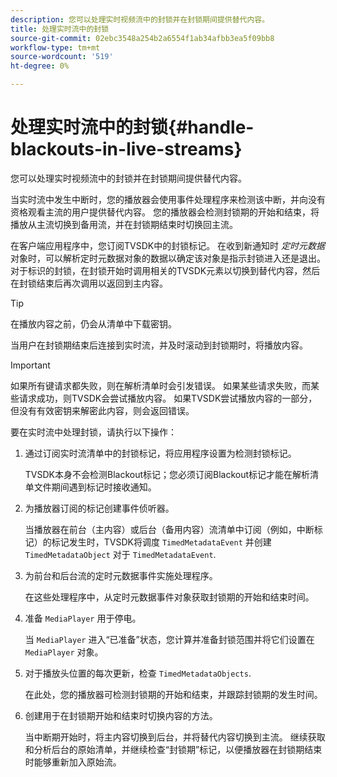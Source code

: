 ```yaml
---
description: 您可以处理实时视频流中的封锁并在封锁期间提供替代内容。
title: 处理实时流中的封锁
source-git-commit: 02ebc3548a254b2a6554f1ab34afbb3ea5f09bb8
workflow-type: tm+mt
source-wordcount: '519'
ht-degree: 0%

---
```


# 处理实时流中的封锁{#handle-blackouts-in-live-streams}

您可以处理实时视频流中的封锁并在封锁期间提供替代内容。

当实时流中发生中断时，您的播放器会使用事件处理程序来检测该中断，并向没有资格观看主流的用户提供替代内容。 您的播放器会检测封锁期的开始和结束，将播放从主流切换到备用流，并在封锁期结束时切换回主流。

在客户端应用程序中，您订阅TVSDK中的封锁标记。 在收到新通知时 *定时元数据* 对象时，可以解析定时元数据对象的数据以确定该对象是指示封锁进入还是退出。 对于标识的封锁，在封锁开始时调用相关的TVSDK元素以切换到替代内容，然后在封锁结束后再次调用以返回到主内容。

>[!TIP]
>
>在播放内容之前，仍会从清单中下载密钥。

当用户在封锁期结束后连接到实时流，并及时滚动到封锁期时，将播放内容。

>[!IMPORTANT]
>
>如果所有键请求都失败，则在解析清单时会引发错误。 如果某些请求失败，而某些请求成功，则TVSDK会尝试播放内容。 如果TVSDK尝试播放内容的一部分，但没有有效密钥来解密此内容，则会返回错误。

要在实时流中处理封锁，请执行以下操作：

1. 通过订阅实时流清单中的封锁标记，将应用程序设置为检测封锁标记。

   TVSDK本身不会检测Blackout标记；您必须订阅Blackout标记才能在解析清单文件期间遇到标记时接收通知。
1. 为播放器订阅的标记创建事件侦听器。

   当播放器在前台（主内容）或后台（备用内容）流清单中订阅（例如，中断标记）的标记发生时，TVSDK将调度 `TimedMetadataEvent` 并创建 `TimedMetadataObject` 对于 `TimedMetadataEvent`.
1. 为前台和后台流的定时元数据事件实施处理程序。

   在这些处理程序中，从定时元数据事件对象获取封锁期的开始和结束时间。
1. 准备 `MediaPlayer` 用于停电。

   当 `MediaPlayer` 进入“已准备”状态，您计算并准备封锁范围并将它们设置在 `MediaPlayer` 对象。

1. 对于播放头位置的每次更新，检查 `TimedMetadataObjects`.

   在此处，您的播放器可检测封锁期的开始和结束，并跟踪封锁期的发生时间。

1. 创建用于在封锁期开始和结束时切换内容的方法。

   当中断期开始时，将主内容切换到后台，并将替代内容切换到主流。 继续获取和分析后台的原始清单，并继续检查“封锁期”标记，以便播放器在封锁期结束时能够重新加入原始流。
